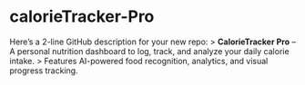 # calorieTracker-Pro
Here’s a 2-line GitHub description for your new repo:  > **CalorieTracker Pro** – A personal nutrition dashboard to log, track, and analyze your daily calorie intake. > Features AI-powered food recognition, analytics, and visual progress tracking.
